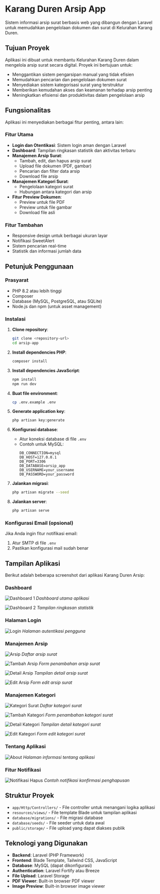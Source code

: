 # Karang Duren Arsip App

Sistem informasi arsip surat berbasis web yang dibangun dengan Laravel untuk memudahkan pengelolaan dokumen dan surat di Kelurahan Karang Duren.

## Tujuan Proyek

Aplikasi ini dibuat untuk membantu Kelurahan Karang Duren dalam mengelola arsip surat secara digital. Proyek ini bertujuan untuk:
- Menggantikan sistem pengarsipan manual yang tidak efisien
- Memudahkan pencarian dan pengelolaan dokumen surat
- Menyediakan sistem kategorisasi surat yang terstruktur
- Memberikan kemudahan akses dan keamanan terhadap arsip penting
- Meningkatkan efisiensi dan produktivitas dalam pengelolaan arsip

## Fungsionalitas

Aplikasi ini menyediakan berbagai fitur penting, antara lain:

### Fitur Utama
- **Login dan Otentikasi**: Sistem login aman dengan Laravel
- **Dashboard**: Tampilan ringkasan statistik dan aktivitas terbaru
- **Manajemen Arsip Surat**:
  - Tambah, edit, dan hapus arsip surat
  - Upload file dokumen (PDF, gambar)
  - Pencarian dan filter data arsip
  - Download file arsip
- **Manajemen Kategori Surat**:
  - Pengelolaan kategori surat
  - Hubungan antara kategori dan arsip
- **Fitur Preview Dokumen**:
  - Preview untuk file PDF
  - Preview untuk file gambar
  - Download file asli

### Fitur Tambahan
- Responsive design untuk berbagai ukuran layar
- Notifikasi SweetAlert
- Sistem pencarian real-time
- Statistik dan informasi jumlah data

## Petunjuk Penggunaan

### Prasyarat
- PHP 8.2 atau lebih tinggi
- Composer
- Database (MySQL, PostgreSQL, atau SQLite)
- Node.js dan npm (untuk asset management)

### Instalasi

1. **Clone repository**:
   ```bash
   git clone <repository-url>
   cd arsip-app
   ```

2. **Install dependencies PHP**:
   ```bash
   composer install
   ```

3. **Install dependencies JavaScript**:
   ```bash
   npm install
   npm run dev
   ```

4. **Buat file environment**:
   ```bash
   cp .env.example .env
   ```

5. **Generate application key**:
   ```bash
   php artisan key:generate
   ```

6. **Konfigurasi database**:
   - Atur koneksi database di file `.env`
   - Contoh untuk MySQL:
     ```
     DB_CONNECTION=mysql
     DB_HOST=127.0.0.1
     DB_PORT=3306
     DB_DATABASE=arsip_app
     DB_USERNAME=your_username
     DB_PASSWORD=your_password
     ```

7. **Jalankan migrasi**:
   ```bash
   php artisan migrate --seed
   ```

8. **Jalankan server**:
   ```bash
   php artisan serve
   ```

### Konfigurasi Email (opsional)
Jika Anda ingin fitur notifikasi email:
1. Atur SMTP di file `.env`
2. Pastikan konfigurasi mail sudah benar

## Tampilan Aplikasi

Berikut adalah beberapa screenshot dari aplikasi Karang Duren Arsip:

### Dashboard
![Dashboard 1](public/img/overview/halaman-dashboard1.png)
*Dashboard utama aplikasi*

![Dashboard 2](public/img/overview/halaman-dashboard2.png)
*Tampilan ringkasan statistik*

### Halaman Login
![Login](public/img/overview/halaman-login.png)
*Halaman autentikasi pengguna*

### Manajemen Arsip
![Arsip](public/img/overview/halaman-arsip.png)
*Daftar arsip surat*

![Tambah Arsip](public/img/overview/halaman-tambah-arsip.png)
*Form penambahan arsip surat*

![Detail Arsip](public/img/overview/halaman-detail-arsip.png)
*Tampilan detail arsip surat*

![Edit Arsip](public/img/overview/halaman-edit-arsip.png)
*Form edit arsip surat*

### Manajemen Kategori
![Kategori Surat](public/img/overview/halaman-kategori-surat.png)
*Daftar kategori surat*

![Tambah Kategori](public/img/overview/halaman-tambah-kategori.png)
*Form penambahan kategori surat*

![Detail Kategori](public/img/overview/halaman-detail-kategori.png)
*Tampilan detail kategori surat*

![Edit Kategori](public/img/overview/halaman-edit-kategori.png)
*Form edit kategori surat*

### Tentang Aplikasi
![About](public/img/overview/halaman-about.png)
*Halaman informasi tentang aplikasi*

### Fitur Notifikasi
![Notifikasi Hapus](public/img/overview/notifikasi-hapus-arsip.png)
*Contoh notifikasi konfirmasi penghapusan*

## Struktur Proyek

- `app/Http/Controllers/` - File controller untuk menangani logika aplikasi
- `resources/views/` - File template Blade untuk tampilan aplikasi
- `database/migrations/` - File migrasi database
- `database/seeds/` - File seeder untuk data awal
- `public/storage/` - File upload yang dapat diakses publik

## Teknologi yang Digunakan

- **Backend**: Laravel (PHP Framework)
- **Frontend**: Blade Template, Tailwind CSS, JavaScript
- **Database**: MySQL (dapat dikonfigurasi)
- **Authentication**: Laravel Fortify atau Breeze
- **File Upload**: Laravel Storage
- **PDF Viewer**: Built-in browser PDF viewer
- **Image Preview**: Built-in browser image viewer

